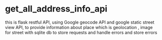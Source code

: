 # get_all_address_info_api
this is flask restful API, using Google geocode API and google static street view API, to provide information about place which is geolocation , image for street with sqlite db to store requests and handle errors and store errors 
